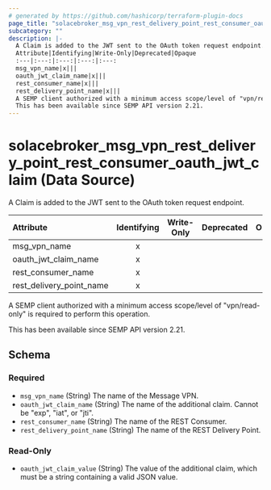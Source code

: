 ```yaml
---
# generated by https://github.com/hashicorp/terraform-plugin-docs
page_title: "solacebroker_msg_vpn_rest_delivery_point_rest_consumer_oauth_jwt_claim Data Source - solacebroker"
subcategory: ""
description: |-
  A Claim is added to the JWT sent to the OAuth token request endpoint.
  Attribute|Identifying|Write-Only|Deprecated|Opaque
  :---|:---:|:---:|:---:|:---:
  msg_vpn_name|x|||
  oauth_jwt_claim_name|x|||
  rest_consumer_name|x|||
  rest_delivery_point_name|x|||
  A SEMP client authorized with a minimum access scope/level of "vpn/read-only" is required to perform this operation.
  This has been available since SEMP API version 2.21.
---
```


# solacebroker_msg_vpn_rest_delivery_point_rest_consumer_oauth_jwt_claim (Data Source)

A Claim is added to the JWT sent to the OAuth token request endpoint.


Attribute|Identifying|Write-Only|Deprecated|Opaque
:---|:---:|:---:|:---:|:---:
msg_vpn_name|x|||
oauth_jwt_claim_name|x|||
rest_consumer_name|x|||
rest_delivery_point_name|x|||



A SEMP client authorized with a minimum access scope/level of "vpn/read-only" is required to perform this operation.

This has been available since SEMP API version 2.21.



<!-- schema generated by tfplugindocs -->
## Schema

### Required

- `msg_vpn_name` (String) The name of the Message VPN.
- `oauth_jwt_claim_name` (String) The name of the additional claim. Cannot be "exp", "iat", or "jti".
- `rest_consumer_name` (String) The name of the REST Consumer.
- `rest_delivery_point_name` (String) The name of the REST Delivery Point.

### Read-Only

- `oauth_jwt_claim_value` (String) The value of the additional claim, which must be a string containing a valid JSON value.
